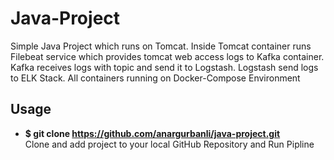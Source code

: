 # Java-Project
Simple Java Project which runs on Tomcat. Inside Tomcat container runs Filebeat service which provides tomcat web access logs to Kafka container. Kafka receives logs with topic and send it to Logstash. Logstash send logs to ELK Stack. All containers running on Docker-Compose Environment

## Usage
- __$ git clone https://github.com/anargurbanli/java-project.git__ \
Clone and add project to your local GitHub Repository and Run Pipline
